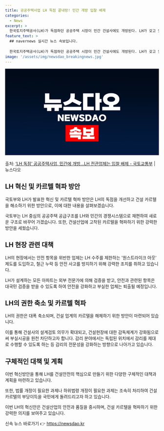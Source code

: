 ```yaml
---
title: 공공주택사업 LH 독점 끝내랑! 민간 개방 입찰 배제
categories:
  - News
excerpt: >
  한국토지주택공사(LH)가 독점하던 공공주택 시장이 민간 건설사에도 개방된다. LH가 갖고 있던 설계시공감리업…
feature_text: >
  ## navernews 실시간 뉴스 속보입니다.

  한국토지주택공사(LH)가 독점하던 공공주택 시장이 민간 건설사에도 개방된다. LH가 갖고 있던 설계시공감리업…
image: '/assets/img/newsdao_breakingnews.jpg'
---
```


![뉴스다오 속보](/assets/img/newsdao_breakingnews.jpg)

<p>출처: <a href="https://newsdao.kr/2775" rel="dofollow">‘LH 독점’ 공공주택사업, 민간에 개방…LH 전관업체는 입찰 배제   - 국토교통부</a> | 뉴스다오</p>

<h2 data-ke-size="size26">LH 혁신 및 카르텔 혁파 방안</h2>
국토부와 LH가 발표한 혁신 및 카르텔 혁파 방안은 LH의 독점을 개선하고 건설 카르텔을 해소하기 위한 방안으로, 이에 대한 내용을 살펴보겠습니다.

<p data-ke-size="size16">국토부는 LH 중심의 공공주택 공급구조를 LH와 민간의 경쟁시스템으로 재편하여 새로운 구조로 바꾸어 가겠습니다. 또한, 건설산업에 고착된 카르텔을 혁파하기 위한 강력한 방안을 세웠습니다.</p>

<h2 data-ke-size="size26">LH 현장 관련 대책</h2>
LH의 현장에서는 안전 항목을 위반한 업체는 LH 수주를 제한하는 '원스트라이크 아웃' 제도를 도입하고, 철근 누락 등 안전 사고를 방지하기 위해 강력한 조치를 취하고 있습니다.

<p data-ke-size="size16">LH가 설계하는 모든 아파트는 외부 전문가에 의해 검증을 받고, 안전과 관련된 항목은 대국민 검증을 받을 수 있도록 하여 안전을 강화하고 부실한 업체는 퇴출될 예정입니다.</p>

<h2 data-ke-size="size26">LH의 권한 축소 및 카르텔 혁파</h2>
LH의 권한은 대폭 축소되며, 건설 업계의 카르텔을 해체하기 위한 방안이 마련되어 있습니다.

<p data-ke-size="size16">이를 통해 건설사의 설계검토 의무가 확대되고, 건설현장에 대한 감독체계가 강화됨으로써 부실시공을 원천 차단하고자 합니다. 감리 분야에서는 독립된 위치에서 감리를 제대로 수행할 수 있도록 하는 등 감리의 전문성을 강화하는 방향으로 나아가고 있습니다.</p>

<h2 data-ke-size="size26">구체적인 대책 및 계획</h2>
이번 혁신방안을 통해 LH를 건설안전의 핵심으로 만들기 위한 다양한 구체적인 대책과 계획을 마련하고 있습니다.

<p data-ke-size="size16">또한, 법률 개정이 필요한 과제나 하위법령 개정이 필요한 과제는 조속히 처리하여 건설 카르텔의 부당이득을 국민에게 돌려드리고자 하고 있습니다.</p>

이번 LH의 혁신안은 건설산업의 안전과 품질을 중시하며, 건설 카르텔을 혁파하기 위한 강력한 의지를 보여주고 있습니다. 

신속 뉴스 바로가기 👉 <a href="https://newsdao.kr" rel="dofollow">https://newsdao.kr</a>


